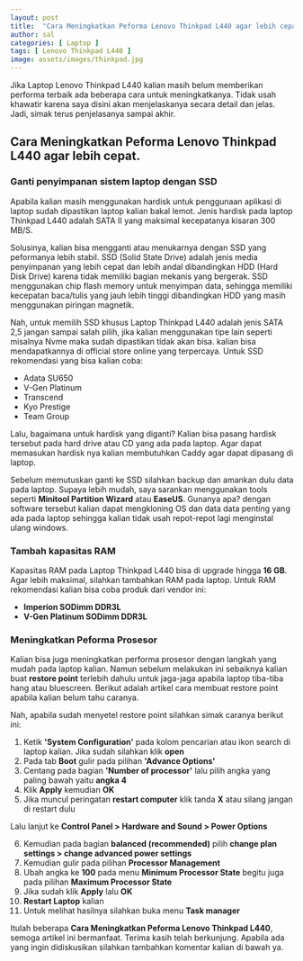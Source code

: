```yaml
---
layout: post
title:  "Cara Meningkatkan Peforma Lenovo Thinkpad L440 agar lebih cepat"
author: sal
categories: [ Laptop ]
tags: [ Lenovo Thinkpad L440 ]
image: assets/images/thinkpad.jpg
---
```

Jika Laptop Lenovo Thinkpad L440 kalian masih belum memberikan performa terbaik ada beberapa cara untuk meningkatkanya. Tidak usah khawatir karena saya disini akan menjelaskanya secara detail dan jelas. Jadi, simak terus penjelasanya sampai akhir.

## Cara Meningkatkan Peforma Lenovo Thinkpad L440 agar lebih cepat.

### Ganti penyimpanan sistem laptop dengan SSD

Apabila kalian masih menggunakan hardisk untuk penggunaan aplikasi di laptop sudah dipastikan laptop kalian bakal lemot. Jenis hardisk pada laptop Thinkpad L440 adalah SATA II yang maksimal kecepatanya kisaran 300 MB/S.

Solusinya, kalian bisa mengganti atau menukarnya dengan SSD yang peformanya lebih stabil. SSD (Solid State Drive) adalah jenis media penyimpanan yang lebih cepat dan lebih andal dibandingkan HDD (Hard Disk Drive) karena tidak memiliki bagian mekanis yang bergerak. SSD menggunakan chip flash memory untuk menyimpan data, sehingga memiliki kecepatan baca/tulis yang jauh lebih tinggi dibandingkan HDD yang masih menggunakan piringan magnetik.

Nah, untuk memilih SSD khusus Laptop Thinkpad L440 adalah jenis SATA 2,5 jangan sampai salah pilih, jika kalian menggunakan tipe lain seperti misalnya Nvme maka sudah dipastikan tidak akan bisa. kalian bisa mendapatkannya di official store online yang terpercaya. Untuk SSD rekomendasi yang bisa kalian coba:

- Adata SU650
- V-Gen Platinum
- Transcend
- Kyo Prestige
- Team Group

Lalu, bagaimana untuk hardisk yang diganti? Kalian bisa pasang hardisk tersebut pada hard drive atau CD yang ada pada laptop. Agar dapat memasukan hardisk nya kalian membutuhkan Caddy agar dapat dipasang di laptop.

Sebelum memutuskan ganti ke SSD silahkan backup dan amankan dulu data pada laptop. Supaya lebih mudah, saya sarankan menggunakan tools seperti **Minitool Partition Wizard** atau **EaseUS**. Gunanya apa? dengan software tersebut kalian dapat mengkloning OS dan data data penting yang ada pada laptop sehingga kalian tidak usah repot-repot lagi menginstal ulang windows.

### Tambah kapasitas RAM

Kapasitas RAM pada Laptop Thinkpad L440 bisa di upgrade hingga **16 GB**. Agar lebih maksimal, silahkan tambahkan RAM pada laptop. Untuk RAM rekomendasi kalian bisa coba produk dari vendor ini:

- **Imperion SODimm DDR3L**
- **V-Gen Platinum SODimm DDR3L**

### Meningkatkan Peforma Prosesor

Kalian bisa juga meningkatkan performa prosesor dengan langkah yang mudah pada laptop kalian. Namun sebelum melakukan ini sebaiknya kalian buat **restore point** terlebih dahulu untuk jaga-jaga apabila laptop tiba-tiba hang atau bluescreen. Berikut adalah artikel cara membuat restore point apabila kalian belum tahu caranya.

Nah, apabila sudah menyetel restore point silahkan simak caranya berikut ini:

1. Ketik **'System Configuration'** pada kolom pencarian atau ikon search di laptop kalian. Jika sudah silahkan klik **open**
2. Pada tab **Boot** gulir pada pilihan **'Advance Options'**
3. Centang pada bagian **'Number of processor'** lalu pilih angka yang paling bawah yaitu **angka 4**
4. Klik **Apply** kemudian **OK**
5. Jika muncul peringatan **restart computer** klik tanda **X** atau silang jangan di restart dulu

Lalu lanjut ke **Control Panel > Hardware and Sound > Power Options**

6. Kemudian pada bagian **balanced (recommended)** pilih **change plan settings > change advanced power settings**
7. Kemudian gulir pada pilihan **Processor Management**
8. Ubah angka ke **100** pada menu **Minimum Processor State** begitu juga pada pilihan **Maximum Processor State**
9. Jika sudah klik **Apply** lalu **OK**
10. **Restart Laptop** kalian
11. Untuk melihat hasilnya silahkan buka menu **Task manager**

Itulah beberapa **Cara Meningkatkan Peforma Lenovo Thinkpad L440**, semoga artikel ini bermanfaat. Terima kasih telah berkunjung. Apabila ada yang ingin didiskusikan silahkan tambahkan komentar kalian di bawah ya.
